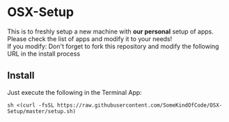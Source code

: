 OSX-Setup
=========

This is to freshly setup a new machine with **our personal** setup of apps.  
Please check the list of apps and modify it to your needs!  
If you modify: Don't forget to fork this repository and modify the following URL in the install process

Install
-------

Just execute the following in the Terminal App:
```shell
sh <(curl -fsSL https://raw.githubusercontent.com/SomeKindOfCode/OSX-Setup/master/setup.sh)
```
